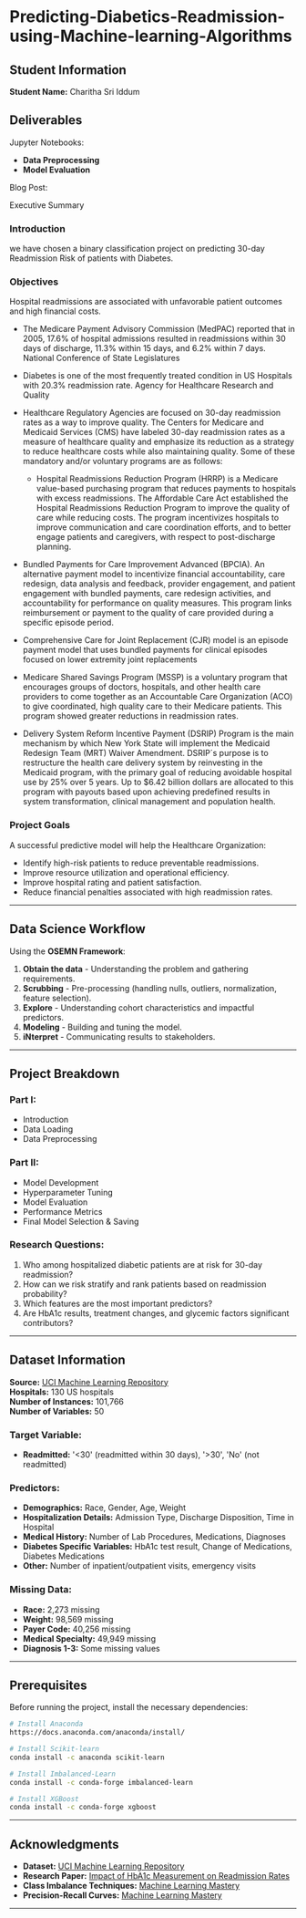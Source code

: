 # Predicting-Diabetics-Readmission-using-Machine-learning-Algorithms

## Student Information
**Student Name:** Charitha Sri Iddum  

## Deliverables
Jupyter Notebooks:
- **Data Preprocessing**
- **Model Evaluation**

Blog Post:

Executive Summary
### Introduction
we have chosen a binary classification project on predicting 30-day Readmission Risk of patients with Diabetes.

### Objectives
Hospital readmissions are associated with unfavorable patient outcomes and high financial costs.

- The Medicare Payment Advisory Commission (MedPAC) reported that in 2005, 17.6% of hospital admissions resulted in readmissions within 30 days of discharge, 11.3% within 15 days, and 6.2% within 7 days. National Conference of State Legislatures

- Diabetes is one of the most frequently treated condition in US Hospitals with 20.3% readmission rate. Agency for Healthcare Research and Quality

- Healthcare Regulatory Agencies are focused on 30-day readmission rates as a way to improve quality. The Centers for Medicare and Medicaid Services (CMS) have labeled 30-day readmission rates as a measure of healthcare quality and emphasize its reduction as a strategy to reduce healthcare costs while also maintaining quality. Some of these mandatory and/or voluntary programs are as follows:
  - Hospital Readmissions Reduction Program (HRRP) is a Medicare value-based purchasing program that reduces payments to hospitals with excess readmissions. The Affordable Care Act established the Hospital Readmissions Reduction Program to improve the quality of care while reducing costs. The program incentivizes hospitals to improve communication and care coordination efforts, and to better engage patients and caregivers, with respect to post-discharge planning.
- Bundled Payments for Care Improvement Advanced (BPCIA). An alternative payment model to incentivize financial accountability, care redesign, data analysis and feedback, provider engagement, and patient engagement with bundled payments, care redesign activities, and accountability for performance on quality measures. This program links reimbursement or payment to the quality of care provided during a specific episode period.
- Comprehensive Care for Joint Replacement (CJR) model is an episode payment model that uses bundled payments for clinical episodes focused on lower extremity joint replacements
- Medicare Shared Savings Program (MSSP) is a voluntary program that encourages groups of doctors, hospitals, and other health care providers to come together as an Accountable Care Organization (ACO) to give coordinated, high quality care to their Medicare patients. This program showed greater reductions in readmission rates.
- Delivery System Reform Incentive Payment (DSRIP) Program is the main mechanism by which New York State will implement the Medicaid Redesign Team (MRT) Waiver Amendment. DSRIP´s purpose is to restructure the health care delivery system by reinvesting in the Medicaid program, with the primary goal of reducing avoidable hospital use by 25% over 5 years. Up to $6.42 billion dollars are allocated to this program with payouts based upon achieving predefined results in system transformation, clinical management and population health.

### Project Goals
A successful predictive model will help the Healthcare Organization:
- Identify high-risk patients to reduce preventable readmissions.
- Improve resource utilization and operational efficiency.
- Improve hospital rating and patient satisfaction.
- Reduce financial penalties associated with high readmission rates.

---

## Data Science Workflow
Using the **OSEMN Framework**:
1. **Obtain the data** - Understanding the problem and gathering requirements.
2. **Scrubbing** - Pre-processing (handling nulls, outliers, normalization, feature selection).
3. **Explore** - Understanding cohort characteristics and impactful predictors.
4. **Modeling** - Building and tuning the model.
5. **iNterpret** - Communicating results to stakeholders.

---

## Project Breakdown
### Part I:
- Introduction
- Data Loading
- Data Preprocessing

### Part II:
- Model Development
- Hyperparameter Tuning
- Model Evaluation
- Performance Metrics
- Final Model Selection & Saving

### Research Questions:
1. Who among hospitalized diabetic patients are at risk for 30-day readmission?
2. How can we risk stratify and rank patients based on readmission probability?
3. Which features are the most important predictors?
4. Are HbA1c results, treatment changes, and glycemic factors significant contributors?

---

## Dataset Information
**Source:** [UCI Machine Learning Repository](https://archive.ics.uci.edu/ml/datasets/diabetes+130-us+hospitals+for+years+1999-2008)    
**Hospitals:** 130 US hospitals  
**Number of Instances:** 101,766  
**Number of Variables:** 50  

### Target Variable:
- **Readmitted:** '<30' (readmitted within 30 days), '>30', 'No' (not readmitted)

### Predictors:
- **Demographics:** Race, Gender, Age, Weight
- **Hospitalization Details:** Admission Type, Discharge Disposition, Time in Hospital
- **Medical History:** Number of Lab Procedures, Medications, Diagnoses
- **Diabetes Specific Variables:** HbA1c test result, Change of Medications, Diabetes Medications
- **Other:** Number of inpatient/outpatient visits, emergency visits

### Missing Data:
- **Race:** 2,273 missing
- **Weight:** 98,569 missing
- **Payer Code:** 40,256 missing
- **Medical Specialty:** 49,949 missing
- **Diagnosis 1-3:** Some missing values

---

## Prerequisites
Before running the project, install the necessary dependencies:
```sh
# Install Anaconda
https://docs.anaconda.com/anaconda/install/

# Install Scikit-learn
conda install -c anaconda scikit-learn

# Install Imbalanced-Learn
conda install -c conda-forge imbalanced-learn

# Install XGBoost
conda install -c conda-forge xgboost
```

---

## Acknowledgments
- **Dataset:** [UCI Machine Learning Repository](https://archive.ics.uci.edu/ml/datasets/diabetes+130-us+hospitals+for+years+1999-2008)
- **Research Paper:** [Impact of HbA1c Measurement on Readmission Rates](https://www.hindawi.com/journals/bmri/2014/781670/)
- **Class Imbalance Techniques:** [Machine Learning Mastery](https://machinelearningmastery.com/what-is-imbalanced-classification/)
- **Precision-Recall Curves:** [Machine Learning Mastery](https://machinelearningmastery.com/roc-curves-and-precision-recall-curves-for-classification-in-python/)

---
